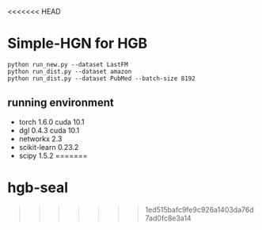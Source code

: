 <<<<<<< HEAD
# Simple-HGN for HGB


```
python run_new.py --dataset LastFM
python run_dist.py --dataset amazon
python run_dist.py --dataset PubMed --batch-size 8192
```

## running environment

* torch 1.6.0 cuda 10.1
* dgl 0.4.3 cuda 10.1
* networkx 2.3
* scikit-learn 0.23.2
* scipy 1.5.2
=======
# hgb-seal
>>>>>>> 1ed515bafc9fe9c926a1403da76d7ad0fc8e3a14
